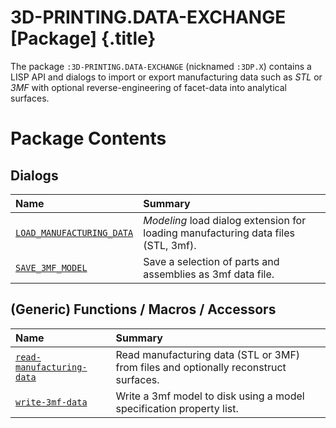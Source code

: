 # 3D-PRINTING.DATA-EXCHANGE [Package] {.title}

The package `:3D-PRINTING.DATA-EXCHANGE` (nicknamed `:3DP.X`) contains
a LISP API and dialogs to import or export manufacturing data such as _STL_ or _3MF_
with optional reverse-engineering of facet-data into analytical surfaces.

# Package Contents

## Dialogs

| Name | Summary |
| :---- | :---- |
| [`LOAD_MANUFACTURING_DATA`](LOAD_MANUFACTURING_DATA.dia.md) | _Modeling_ load dialog extension for loading manufacturing data files (STL, 3mf). |
| [`SAVE_3MF_MODEL`](SAVE_3MF_MODEL.dia.md) | Save a selection of parts and assemblies as 3mf data file. |

## (Generic) Functions / Macros / Accessors

| Name | Summary |
| :---- | :---- |
| [`read-manufacturing-data`](read-manufacturing-data.fun.md) | Read manufacturing data (STL or 3MF) from files and optionally reconstruct surfaces. |
| [`write-3mf-data`](write-3mf-data.fun.md) | Write a 3mf model to disk using a model specification property list. |
